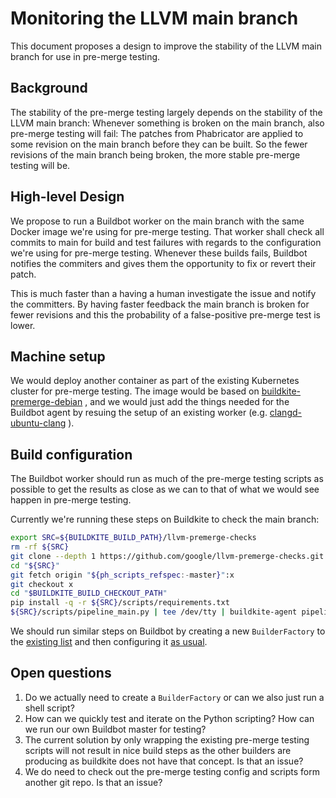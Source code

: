 # Monitoring the LLVM main branch

This document proposes a design to improve the stability of the LLVM main branch
for use in pre-merge testing. 

## Background

The stability of the pre-merge testing largely depends on the stability of the
LLVM main branch: Whenever something is broken on the main branch, also 
pre-merge testing will fail: The patches from Phabricator are applied to some
revision on the main branch before they can be built. So the fewer revisions of
the main branch being broken, the more stable pre-merge testing will be.

## High-level Design

We propose to run a Buildbot worker on the main branch with the same
Docker image we're using for pre-merge testing. That worker shall check all
commits to main for build and test failures with regards to the configuration
we're using for pre-merge testing. Whenever these builds fails, Buildbot 
notifies the commiters and gives them the opportunity to fix or revert their
patch. 
  
This is much faster than a having a human investigate the issue and notify the
committers. By having faster feedback the main branch is broken for fewer
revisions and this the probability of a false-positive pre-merge test is lower.

## Machine setup

We would deploy another container as part of the existing Kubernetes cluster for
pre-merge testing. The image would be based on 
[buildkite-premerge-debian](https://github.com/google/llvm-premerge-checks/blob/main/containers/buildkite-premerge-debian/Dockerfile)
, and we would just add the things needed for the Buildbot agent by resuing the
setup of an existing worker (e.g. 
[clangd-ubuntu-clang](https://github.com/llvm/llvm-zorg/blob/main/Buildbot/google/docker/Buildbot-clangd-ubuntu-clang/Dockerfile.)
).

## Build configuration

The Buildbot worker should run as much of the pre-merge testing scripts as
possible to get the results as close as we can to that of what we would see
happen in pre-merge testing.

Currently we're running these steps on Buildkite to check the main branch:

``` bash
export SRC=${BUILDKITE_BUILD_PATH}/llvm-premerge-checks
rm -rf ${SRC}
git clone --depth 1 https://github.com/google/llvm-premerge-checks.git "${SRC}"
cd "${SRC}"
git fetch origin "${ph_scripts_refspec:-master}":x
git checkout x
cd "$BUILDKITE_BUILD_CHECKOUT_PATH"
pip install -q -r ${SRC}/scripts/requirements.txt
${SRC}/scripts/pipeline_main.py | tee /dev/tty | buildkite-agent pipeline upload
```

We should run similar steps on Buildbot by creating a new `BuilderFactory` to
the [existing
list](https://github.com/llvm/llvm-zorg/tree/main/zorg/buildbot/builders) and
then configuring it [as
usual](https://github.com/llvm/llvm-zorg/blob/main/buildbot/osuosl/master/config/builders.py).


## Open questions

1. Do we actually need to create a `BuilderFactory` or can we also just run a
   shell script?
2. How can we quickly test and iterate on the Python scripting? How can we run
   our own Buildbot master for testing?
3. The current solution by only wrapping the existing pre-merge testing scripts
   will not result in nice build steps as the other builders are producing as
   buildkite does not have that concept. Is that an issue?
4. We do need to check out the pre-merge testing config and scripts form another
   git repo. Is that an issue?
